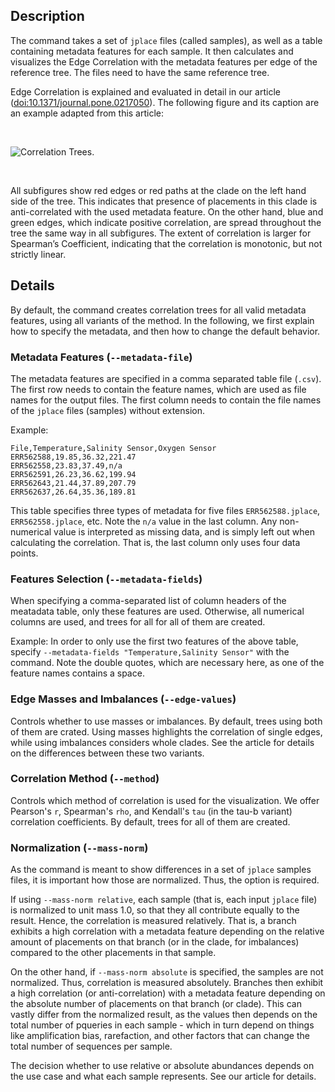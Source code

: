 ## Description

The command takes a set of `jplace` files (called samples), as well as a table containing metadata features for each sample. It then calculates and visualizes the Edge Correlation with the metadata features per edge of the reference tree. The files need to have the same reference tree.

Edge Correlation is explained and evaluated in detail in our article ([doi:10.1371/journal.pone.0217050](https://doi.org/10.1371/journal.pone.0217050)). The following figure and its caption are an example adapted from this article:

<br>

![Correlation Trees.](https://github.com/lczech/gappa/blob/master/doc/png/analyze_correlation.png?raw=true)

<br>

All subfigures show red edges or red paths at the clade on the left hand side of the tree. This indicates that presence of placements in this clade is anti-correlated with the used metadata feature. On the other hand, blue and green edges, which indicate positive correlation, are spread throughout the tree the same way in all subfigures. The extent of correlation is larger for Spearman’s Coefficient, indicating that the correlation is
monotonic, but not strictly linear.

## Details

By default, the command creates correlation trees for all valid metadata features, using all variants of the method. In the following, we first explain how to specify the metadata, and then how to change the default behavior.

### Metadata Features (`--metadata-file`)

The metadata features are specified in a comma separated table file (`.csv`). The first row needs to contain the feature names, which are used as file names for the output files. The first column needs to contain the file names of the `jplace` files (samples) without extension.

Example:

```
File,Temperature,Salinity Sensor,Oxygen Sensor
ERR562588,19.85,36.32,221.47
ERR562558,23.83,37.49,n/a
ERR562591,26.23,36.62,199.94
ERR562643,21.44,37.89,207.79
ERR562637,26.64,35.36,189.81
```

This table specifies three types of metadata for five files `ERR562588.jplace`, `ERR562558.jplace`, etc. Note the `n/a` value in the last column. Any non-numerical value is interpreted as missing data, and is simply left out when calculating the correlation. That is, the last column only uses four data points.

### Features Selection (`--metadata-fields`)

When specifying a comma-separated list of column headers of the meatadata table, only these features are used. Otherwise, all numerical columns are used, and trees for all for all of them are created.

Example: In order to only use the first two features of the above table, specify `--metadata-fields "Temperature,Salinity Sensor"` with the command. Note the double quotes, which are necessary here, as one of the feature names contains a space.

### Edge Masses and Imbalances (`--edge-values`)

Controls whether to use masses or imbalances. By default, trees using both of them are crated. Using masses highlights the correlation of single edges, while using imbalances considers whole clades. See the article for details on the differences between these two variants.

### Correlation Method (`--method`)

Controls which method of correlation is used for the visualization. We offer Pearson's `r`, Spearman's `rho`, and Kendall's `tau` (in the tau-b variant) correlation coefficients. By default, trees for all of them are created.

### Normalization (`--mass-norm`)

As the command is meant to show differences in a set of `jplace` samples files, it is important how those are normalized. Thus, the option is required.

If using `--mass-norm relative`, each sample (that is, each input `jplace` file) is normalized to unit mass 1.0, so that they all contribute equally to the result. Hence, the correlation is measured relatively. That is, a branch exhibits a high correlation with a metadata feature depending on the relative amount of placements on that branch (or in the clade, for imbalances) compared to the other placements in that sample.

On the other hand, if `--mass-norm absolute` is specified, the samples are not normalized. Thus, correlation is measured absolutely. Branches then exhibit a high correlation (or anti-correlation) with a metadata feature depending on the absolute number of placements on that branch (or clade). This can vastly differ from the normalized result, as the values then depends on the total number of pqueries in each sample - which in turn depend on things like amplification bias, rarefaction, and other factors that can change the total number of sequences per sample.

The decision whether to use relative or absolute abundances depends on the use case and what each sample represents. See our article for details.
